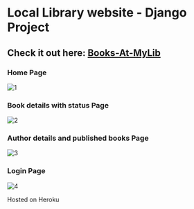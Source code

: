 # Local Library website - Django Project
## Check it out here: [Books-At-MyLib](https://books-at-mylib.herokuapp.com/catalog/)

### Home Page
![1](https://user-images.githubusercontent.com/66778010/114900678-bd36bf80-9e31-11eb-9e3a-ffbb5653e589.png)

### Book details with status Page
![2](https://user-images.githubusercontent.com/66778010/114900685-bf008300-9e31-11eb-98a0-9baf08d02baf.png)

### Author details and published books Page
![3](https://user-images.githubusercontent.com/66778010/114900692-c031b000-9e31-11eb-9c02-6e7d407a5484.png)

### Login Page
![4](https://user-images.githubusercontent.com/66778010/114900704-c1fb7380-9e31-11eb-8ca7-695b2df6d59f.png)

Hosted on Heroku
